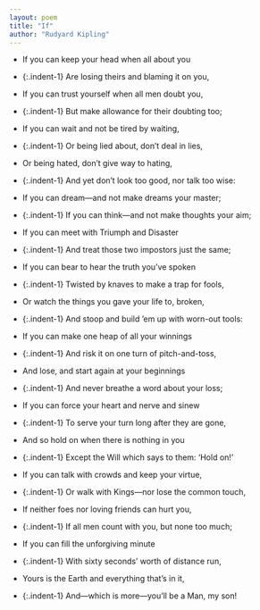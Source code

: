 ```yaml
---
layout: poem
title: "If"
author: "Rudyard Kipling"
---
```


- If you can keep your head when all about you
- {:.indent-1} Are losing theirs and blaming it on you,
- If you can trust yourself when all men doubt you,
- {:.indent-1} But make allowance for their doubting too;
- If you can wait and not be tired by waiting,
- {:.indent-1} Or being lied about, don’t deal in lies,
- Or being hated, don’t give way to hating,
- {:.indent-1} And yet don’t look too good, nor talk too wise:

- If you can dream—and not make dreams your master;
- {:.indent-1} If you can think—and not make thoughts your aim;
- If you can meet with Triumph and Disaster
- {:.indent-1} And treat those two impostors just the same;
- If you can bear to hear the truth you’ve spoken
- {:.indent-1} Twisted by knaves to make a trap for fools,
- Or watch the things you gave your life to, broken,
- {:.indent-1} And stoop and build ’em up with worn-out tools:

- If you can make one heap of all your winnings
- {:.indent-1} And risk it on one turn of pitch-and-toss,
- And lose, and start again at your beginnings
- {:.indent-1} And never breathe a word about your loss;
- If you can force your heart and nerve and sinew
- {:.indent-1} To serve your turn long after they are gone,
- And so hold on when there is nothing in you
- {:.indent-1} Except the Will which says to them: ‘Hold on!’

- If you can talk with crowds and keep your virtue,
- {:.indent-1} Or walk with Kings—nor lose the common touch,
- If neither foes nor loving friends can hurt you,
- {:.indent-1} If all men count with you, but none too much;
- If you can fill the unforgiving minute
- {:.indent-1} With sixty seconds’ worth of distance run,
- Yours is the Earth and everything that’s in it,
- {:.indent-1} And—which is more—you’ll be a Man, my son!

